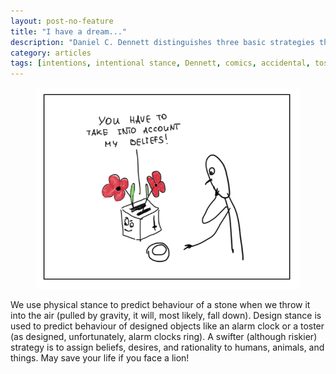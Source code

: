 ```yaml
---
layout: post-no-feature
title: "I have a dream..."
description: "Daniel C. Dennett distinguishes three basic strategies that we can use to make predictions: physical stance, design stance, and intentional stance."
category: articles
tags: [intentions, intentional stance, Dennett, comics, accidental, toster, Julie, Goncharov]
---
```


<figure>
	<img src="/sci-comics/pics/int-stance.png">
</figure>


We use physical stance to predict behaviour of a stone when we throw it into the air (pulled by gravity, it will, most likely, fall down). Design stance is used to predict behaviour of designed objects like an alarm clock or a toster (as designed, unfortunately, alarm clocks ring). A swifter (although riskier) strategy is to assign beliefs, desires, and rationality to humans, animals, and things. May save your life if you face a lion!

